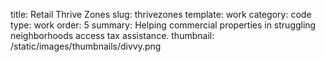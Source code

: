 title: Retail Thrive Zones 
slug: thrivezones 
template: work
category: code
type: work
order: 5
summary: Helping commercial properties in struggling neighborhoods access tax assistance. 
thumbnail: /static/images/thumbnails/divvy.png
